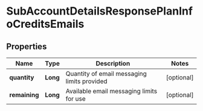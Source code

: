 
# SubAccountDetailsResponsePlanInfoCreditsEmails

## Properties
Name | Type | Description | Notes
------------ | ------------- | ------------- | -------------
**quantity** | **Long** | Quantity of email messaging limits provided |  [optional]
**remaining** | **Long** | Available email messaging limits for use |  [optional]



